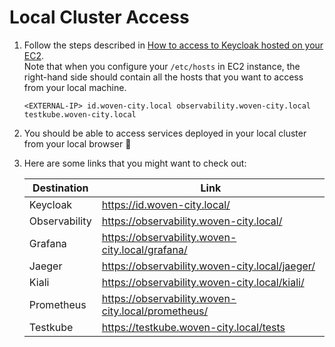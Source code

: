 # Local Cluster Access

1. Follow the steps described in [How to access to Keycloak hosted on your EC2](/ns/id/keycloak/docs/int/keycloak_setup.md#how-to-access-to-keycloak-hosted-on-your-ec2). 
 <br> Note that when you configure your `/etc/hosts` in EC2 instance, the right-hand side should contain all the hosts that you want to access from your local machine.
    ```/etc/hosts
    <EXTERNAL-IP> id.woven-city.local observability.woven-city.local testkube.woven-city.local
    ```
2. You should be able to access services deployed in your local cluster from your local browser 🎉
3. Here are some links that you might want to check out:

    | Destination   | Link                                               |
    |---------------|----------------------------------------------------|
    | Keycloak      | https://id.woven-city.local/                       |
    | Observability | https://observability.woven-city.local/            |
    | Grafana       | https://observability.woven-city.local/grafana/    |
    | Jaeger        | https://observability.woven-city.local/jaeger/     |
    | Kiali         | https://observability.woven-city.local/kiali/      |
    | Prometheus    | https://observability.woven-city.local/prometheus/ |
    | Testkube      | https://testkube.woven-city.local/tests            |
